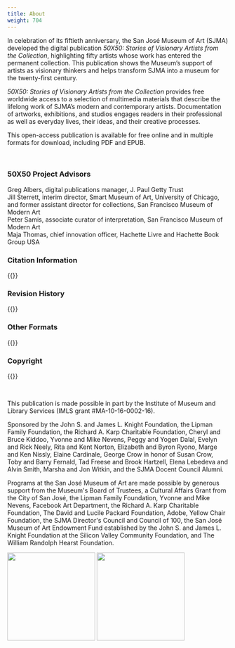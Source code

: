 ```yaml
---
title: About
weight: 704
---
```

In celebration of its fiftieth anniversary, the San José Museum of Art (SJMA) developed the digital publication *50X50: Stories of Visionary Artists from the Collection*, highlighting fifty artists whose work has entered the permanent collection. This publication shows the Museum’s support of artists as visionary thinkers and helps transform SJMA into a museum for the twenty-first century.

*50X50: Stories of Visionary Artists from the Collection* provides free worldwide access to a selection of multimedia materials that describe the lifelong work of SJMA’s modern and contemporary artists. Documentation of artworks, exhibitions, and studios engages readers in their professional as well as everyday lives, their ideas, and their creative processes.

This open-access publication is available for free online and in multiple formats for download, including PDF and EPUB.

<br/>

### 50X50 Project Advisors

<p>Greg Albers, digital publications manager, J. Paul Getty Trust <br>
Jill Sterrett, interim director, Smart Museum of Art, University of Chicago, and former assistant director for collections, San Francisco Museum of Modern Art <br>
Peter Samis, associate curator of interpretation, San Francisco Museum of Modern Art <br>
Maja Thomas, chief innovation officer, Hachette Livre and Hachette Book Group USA <p/>


### Citation Information
{{<q-citation-info>}}

### Revision History
{{<q-revision-history>}}

### Other Formats
{{<q-formats>}}

### Copyright
{{<q-copyright>}}

<br/>


This publication is made possible in part by the Institute of Museum and Library Services (IMLS grant #MA-10-16-0002-16).   

Sponsored by the John S. and James L. Knight Foundation, the Lipman Family Foundation, the Richard A. Karp Charitable Foundation, Cheryl and Bruce Kiddoo, Yvonne and Mike Nevens, Peggy and Yogen Dalal, Evelyn and Rick Neely, Rita and Kent Norton, Elizabeth and Byron Ryono, Marge and Ken Nissly, Elaine Cardinale, George Crow in honor of Susan Crow, Toby and Barry Fernald, Tad Freese and Brook Hartzell, Elena Lebedeva and Alvin Smith, Marsha and Jon Witkin, and the SJMA Docent Council Alumni.  

Programs at the San José Museum of Art are made possible by generous support from the Museum's Board of Trustees, a Cultural Affairs Grant from the City of San José, the Lipman Family Foundation, Yvonne and Mike Nevens, Facebook Art Department, the Richard A. Karp Charitable Foundation, The David and Lucile Packard Foundation, Adobe, Yellow Chair Foundation, the SJMA Director's Council and Council of 100, the San José Museum of Art Endowment Fund established by the John S. and James L. Knight Foundation at the Silicon Valley Community Foundation, and The William Randolph Hearst Foundation.

<img src="/img/citysanjoselogo.jpg" width="200px" class="sjma-about-logo">
<img src="/img/imlsogoblack.jpg" width="200px" class="sjma-about-logo">
